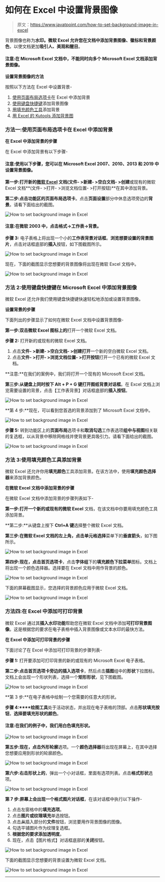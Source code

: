 # 如何在 Excel 中设置背景图像

> 原文：<https://www.javatpoint.com/how-to-set-background-image-in-excel>

背景图像也称为**水印。**微软 Excel 允许您在文档中添加背景**图像、徽标和背景颜色**，以使文档更加**吸引人、美观和醒目**。

#### 注意:在 Microsoft Excel 文档中，不能同时向多个 Microsoft Excel 文档添加背景图像。

**设置背景图像的方法**

按照以下方法在 Excel 中设置背景-

1.  [使用页面布局选项卡](#Page-Layout-tab)在 Excel 中添加背景
2.  [使用键盘快捷键](#keyboard-shortcut-keys)添加背景图像
3.  [用填充颜色工具](#fill-color-tool)添加背景
4.  [用 Excel 的 Kutools 添加背景图](#Kutools-for-Excel)

### 方法一:使用页面布局选项卡在 Excel 中添加背景

**在 Excel 中添加背景的步骤**

在 Excel 中添加背景有以下步骤-

#### 注意:使用以下步骤，您可以在 Microsoft Excel 2007、2010、2013 和 2019 中设置背景图像。

**第一步:**打开新的[微软 Excel](https://www.javatpoint.com/excel-tutorial) 文档**(文件- >新建- >空白文档- >创建**或现有的微软 Excel 文档**(文件- >打开- >浏览文档位置- >打开按钮)**在其中添加背景。

**第二步:**点击功能区的**页面布局选项卡**。点击**页面设置**部分中休息选项旁边的**背景**。请看下面给出的截图。

![How to set background image in Excel](img/400b0d9d24189d498b7f2af2613403b6.png)

#### 注意:在微软 2003 中，点击格式->工作表->背景。

**步骤 3:** 电子表格上将出现一个小的**工作表背景对话框**。**浏览想要设置的背景图片**，点击对话框底部的**插入**按钮，如下图截图所示。

![How to set background image in Excel](img/80cf2831781167df3b9533af629b1b2f.png)

现在，下面的截图显示您想要的背景图像将出现在微软 Excel 文档中。

![How to set background image in Excel](img/292e2cdf2bf070fdf7b533b5488891b0.png)

### 方法 2:使用键盘快捷键在 Microsoft Excel 中添加背景图像

微软 Excel 还允许我们使用键盘快捷键快速轻松地添加或设置背景图像。

**设置背景的步骤**

下面列出的步骤显示了如何在微软 Excel 文档中设置背景图像-

**第一步:双击微软 Excel 图标上的**打开一个微软 Excel 文档。

**步骤 2:** 打开新的或现有的微软 Excel 文档。

1.  点击**文件- >新建- >空白文档- >创建打开**一个新的空白微软 Excel 文档。
2.  点击**文件- >打开- >浏览文档位置- >打开按钮**打开一个已有的微软 Excel 文档。

**注意:**在我们的案例中，我们将打开一个现有的 Microsoft Excel 文档。

**第三步:**从键盘上同时按下 **Alt + P + G 键**打开**图纸背景对话框**。在 Excel 文档上浏览需要设置的背景，点击【工作表背景】对话框底部的**插入按钮**。

![How to set background image in Excel](img/04f6b4cd22ea85b90efe58462347c786.png)

**第 4 步:**现在，可以看到您首选的背景添加到了 Microsoft Excel 文档中。

![How to set background image in Excel](img/280e8192cd7c2519dcfb3b7e38245430.png)

**步骤 5:** 转到功能区上的**页面布局**选项卡和**取消勾选**工作表选项**组中与视图**相关联的复选框，以从背景中移除网格线并使背景更具吸引力。请看下面给出的截图。

![How to set background image in Excel](img/42adac3da044b0f0451680918a5fe1d0.png)

### 方法 3:使用填充颜色工具添加背景

微软 Excel 还允许你用**填充颜色**工具添加背景。在该方法中，使用**填充颜色选择器**来添加背景颜色。

**在微软 Excel 文档中添加背景的步骤**

在微软 Excel 文档中添加背景的步骤列表如下-

**第一步:**打开**一个新的或现有的微软 Excel** 文档，在该文档中你要用填充颜色工具添加背景。

**第二步:**从键盘上按下 **Ctrl+A 键**选择整个微软 Excel 文档。

**第三步:**在微软 Excel 文档的左上角，点击**单元格选择**菜单下的**垂直箭头**，如下图所示。

![How to set background image in Excel](img/c352456751c50efedfc2d4b0ea386bc0.png)

**第四步:**现在，点击**首页选项卡**，点击**字体组**下的**填充颜色下拉菜单**图标。文档上将出现一个颜色选择器。选择要在 Excel 文档中用作背景的颜色。

![How to set background image in Excel](img/2ed7652699ac677c91c16f14fd7c612b.png)

下面的屏幕截图显示，您选择的背景颜色应用于微软 Excel 文档。

![How to set background image in Excel](img/b1fc44fdb77b0b646060b931d2b4806e.png)

### 方法四:在 Excel 中添加可打印背景

微软 Excel 通过其**插入水印功能**帮助您在微软 Excel 文档中添加**可打印背景图像**。这是根据您的要求在电子表格中插入背景图像或文本水印的最快方法。

**在 Excel 中添加可打印背景的步骤**

下面讨论了在 Excel 中添加可打印背景的步骤列表-

**步骤 1:** 打开要添加可打印背景的新的或现有的 Microsoft Excel 电子表格。

**第二步:**点击首页选项卡旁边的**插入选项卡**，然后点击**插图**组中的**形状**下拉图标。文档上会出现一个形状列表，选择一个**矩形形状**，见下图截图。

![How to set background image in Excel](img/ea3733180cbcae8e770742635f5e6a23.png)

**第 3 步:**在电子表格中绘制一个您需要的任意大的形状。

**步骤 4:****绘图工具**处于活动状态，并出现在电子表格的顶部。点击**形状填充按钮**，**选择要填充形状的颜色**。

#### 注意:在我们的例子中，我们用白色填充形状。

![How to set background image in Excel](img/c2bc508059b907ade2173fc031f4834d.png)

**第五步:**现在，点击**外形轮廓**选项。一个**颜色选择器**将出现在屏幕上，在其中选择您想要应用到形状的轮廓颜色。

![How to set background image in Excel](img/ef21a586fe20e588237a62b08ad8a625.png)

**第六步:右击形状上的**，弹出一个小对话框，里面有选项列表。点击**格式形状**选项。

![How to set background image in Excel](img/a1077022f5c134d228b10f571b728c8d.png)

**第 7 步:**屏幕上会出现一个**格式图片对话框**，在该对话框中执行以下操作-

1.  点击左窗格中的**填充选项**。
2.  点击**图片或纹理填充**单选按钮。
3.  点击**从**插入部分的**文件**按钮，浏览要用作背景图像的图像。
4.  勾选平铺图片作为纹理复选框。
5.  **根据您的要求添加透明度**。
6.  现在，点击【图片格式】对话框底部的**关闭**按钮。

![How to set background image in Excel](img/5eb295650842459efbf6484f3b6d714f.png)

下面的截图显示您想要的背景设置为微软 Excel 文档。

![How to set background image in Excel](img/c8665cc5a05368c6a3c42f8ce9935a48.png)

* * *